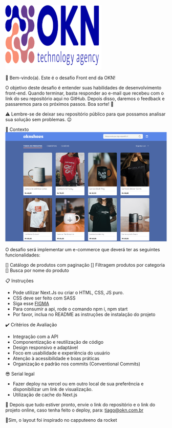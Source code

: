 
<img src="OKN.png" alt="OKN" width="300" height="200">


🚀 Bem-vindo(a). Este é o desafio Front end da OKN!

O objetivo deste desafio é entender suas habilidades de desenvolvimento front-end. Quando terminar, basta responder ao e-mail que recebeu com o link do seu repositório aqui no GitHub. Depois disso, daremos o feedback e passaremos para os próximos passos. Boa sorte! 🚀

⚠️ Lembre-se de deixar seu repositório público para que possamos analisar sua solução sem problemas. 😉

🧠 Contexto
![projeto](image.png)


O desafio será implementar um e-commerce que deverá ter as seguintes funcionalidades:

 [] Catálogo de produtos com paginação
 [] Filtragem produtos por categoria
 [] Busca por nome do produto

 📋 Instruções
 - Pode utilizar Next.Js ou criar o HTML, CSS, JS puro.
 - CSS deve ser feito com SASS
 - Siga esse [FIGMA](https://www.figma.com/design/JYngG6jj9RVIAI57RQoMxa/oknshoes?m=auto&t=AYKDALOPvtdYNA6w-6)
 - Para consumir a api, rode o comando npm i, npm start
 - Por favor, inclua no README as instruções de instalação do projeto
 

✔️ Critérios de Avaliação
- Integração com a API
- Componentização e reutilização de código
- Design responsivo e adaptável
- Foco em usabilidade e experiência do usuário
- Atenção à acessibilidade e boas práticas
- Organização e padrão nos commits (Conventional Commits)

😎 Serial legal
- Fazer deploy na vercel ou em outro local de sua preferência e disponibilizar um link de visualização.
- Utilização de cache do Next.js

🦝 Depois que tudo estiver pronto, envie o link do repositório e o link do projeto online, caso tenha feito o deploy, para:
tiago@okn.com.br

🚀Sim, o layout foi inspirado no capputeeno da rocket